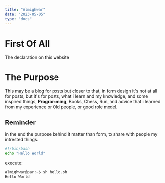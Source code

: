 ```yaml
---
title: "Almighwar"
date: "2023-05-05"
type: "docs"
---
```


# First Of All
The declaration on this website

# The Purpose

This may be a blog for posts but closer to that, in form design it's not at all for posts, but it's for posts, what i learn and my knowledge, and some inspired things, **Programming**, Books, Chess, Run, and advice that i learned from my experience or Old people,  or good role model. 



## Reminder
in the end the purpose behind it matter than form, to share with people my intrested things.



```bash
#!/bin/bash
echo "Hello World"
```
execute:
```bash
almighwar@par:~$ sh hello.sh
Hello World
```
